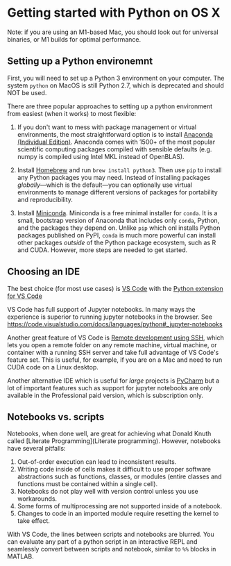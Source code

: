 # Getting started with Python on OS X

Note: if you are using an M1-based Mac, you should look out for universal binaries, or M1 builds for optimal performance.

## Setting up a Python environemnt

First, you will need to set up a Python 3 environment on your computer. The system `python` on MacOS is still Python 2.7, which is deprecated and should NOT be used. 

There are three popular approaches to setting up a python environment from easiest (when it works) to most flexible:

1. If you don't want to mess with package management or virtual environments, the most straightforward option is to install [Anaconda (Individual Edition)](https://www.anaconda.com/products/individual). Anaconda comes with 1500+ of the most popular scientific computing packages compiled with sensible defaults (e.g. numpy is compiled using Intel MKL instead of OpenBLAS). 

2. Install [Homebrew](https://brew.sh) and run `brew install python3`. Then use `pip` to install any Python packages you may need. Instead of installing packages _globally_&mdash;which is the default&mdash;you can optionally use virtual environments to manage different versions of packages for portability and reproducibility. 

3. Install [Miniconda](https://docs.conda.io/en/latest/miniconda.html). Miniconda is a free minimal installer for `conda`. It is a small, bootstrap version of Anaconda that includes only `conda`, Python, and the packages they depend on. Unlike `pip` which onl installs Python packages published on PyPI, `conda` is much more powerful can install other packages _outside_ of the Python package ecosystem, such as R and CUDA. However, more steps are needed to get started. 

## Choosing an IDE 

The best choice (for most use cases) is [VS Code](https://code.visualstudio.com/download) with the [Python extension for VS Code](https://marketplace.visualstudio.com/items?itemName=ms-python.python)

VS Code has full support of Jupyter notebooks. In many ways the experience is superior to running jupyter notebooks in the browser. See https://code.visualstudio.com/docs/languages/python#_jupyter-notebooks 

Another great feature of VS Code is [Remote development using SSH](https://code.visualstudio.com/docs/remote/ssh), which lets you open a remote folder on any remote machine, virtual machine, or container with a running SSH server and take full advantage of VS Code's feature set. This is useful, for example, if you are on a Mac and need to run CUDA code on a Linux desktop. 

Another alternative IDE which is useful for _large_ projects is [PyCharm](https://www.jetbrains.com/pycharm/) but a lot of important features such as support for jupyter notebooks are only available in the Professional paid version, which is subscription only. 

## Notebooks vs. scripts

Notebooks, when done well, are great for achieving what Donald Knuth called [Literate Programming](Literate programming). However, notebooks have several pitfalls:
1. Out-of-order execution can lead to inconsistent results. 
2. Writing code inside of cells makes it difficult to use proper software abstractions such as functions, classes, or modules (entire classes and functions must be contained within a single cell). 
3. Notebooks do not play well with version control unless you use workarounds.
5. Some forms of multiprocessing are not supported inside of a notebook.
6. Changes to code in an imported module require resetting the kernel to take effect.

With VS Code, the lines between scripts and notebooks are blurred. You can evaluate any part of a python script in an interactive REPL and seamlessly convert between scripts and notebook, similar to `%%` blocks in MATLAB. 
